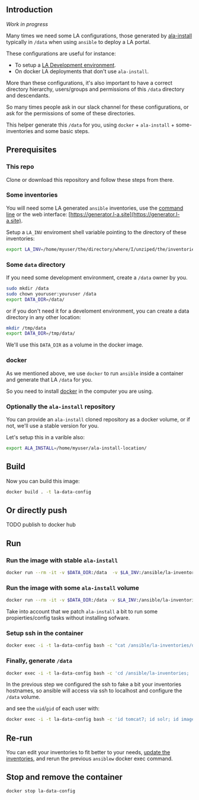 ## Introduction

*Work in progress*

Many times we need some LA configurations, those generated by [ala-install](https://github.com/AtlasOfLivingAustralia/ala-install/) typically in `/data` when using `ansible` to deploy a LA portal.

These configurations are useful for instance:
- To setup a [LA Development environment](https://github.com/AtlasOfLivingAustralia/documentation/wiki/LA-Development-Guide#development-configuration).
- On docker LA deployments that don't use `ala-install`.

More than these configurations, it's also important to have a correct directory hierarchy, users/groups and permissions of this `/data` directory and descendants.

So many times people ask in our slack channel for these configurations, or ask for the permissions of some of these directories.

This helper generate this `/data` for you, using `docker` + `ala-install` + some-inventories and some basic steps.

## Prerequisites

### This repo

Clone or download this repository and follow these steps from there.

### Some inventories

You will need some LA generated `ansible` inventories, use the [command line](https://github.com/living-atlases/generator-living-atlas/) or the web interface: [https://generator.l-a.site](https://generator.l-a.site).

Setup a `LA_INV` enviroment shell variable pointing to the directory of these inventories:

```bash
export LA_INV=/home/myuser/the/directory/where/I/unziped/the/inventories
```

### Some `data` directory 

If you need some development environment, create a `/data` owner by you.

```bash
sudo mkdir /data
sudo chown youruser:youruser /data
export DATA_DIR=/data/
```

or if you don't need it for a develoment environment, you can create a data directory in any other location:

```bash
mkdir /tmp/data
export DATA_DIR=/tmp/data/
```

We'll use this `DATA_DIR` as a volume in the docker image.

### docker

As we mentioned above, we use `docker` to run `ansible` inside a container and generate that LA `/data` for you. 

So you need to install [docker](https://docs.docker.com/engine/install/) in the computer you are using.

### Optionally the `ala-install` repository

You can provide an `ala-install` cloned repository as a docker volume, or if not, we'll use a stable version for you.

Let's setup this in a varible also:

```bash
export ALA_INSTALL=/home/myuser/ala-install-location/
```

## Build

Now you can build this image:

```bash
docker build . -t la-data-config
```
## Or directly push

TODO publish to docker hub

## Run

### Run the image with stable `ala-install` 

```bash
docker run --rm -it -v $DATA_DIR:/data  -v $LA_INV:/ansible/la-inventories -P -d --name la-data-config la-data-config:latest 
```
 
### Run the image with some `ala-install` volume

```bash
docker run --rm -it -v $DATA_DIR:/data -v $LA_INV:/ansible/la-inventories -v $ALA_INSTALL:/ansible/ala-install -P -d --name la-data-config la-data-config:latest 
```

Take into account that we patch `ala-install` a bit to run some propierties/config tasks without installing sofware.

### Setup ssh in the container

```bash
docker exec -i -t la-data-config bash -c "cat /ansible/la-inventories/dot-ssh-config  | sed 's/1.2.3.X/127.0.0.1/g' | sed 's/IdentityFile/#IdentityFile/g' > /root/.ssh/config.d/la"
```

### Finally, generate `/data`

```bash
docker exec -i -t la-data-config bash -c 'cd /ansible/la-inventories; ./ansiblew --alainstall=/ansible/ala-install all --tags=common,augeas,tomcat,properties --skip=restart,image-stored-procedures --nodryrun'
```

In the previous step we configured the ssh to fake a bit your inventories hostnames, so ansible will access via ssh to localhost and configure the `/data` volume.

and see the `uid`/`gid` of each user with:

```bash
docker exec -i -t la-data-config bash -c 'id tomcat7; id solr; id image-service; id postgres'
```

## Re-run

You can edit your inventories to fit better to your needs, [update the inventories](https://github.com/living-atlases/generator-living-atlas#rerunning-the-generator), and rerun the previous `ansiblew` docker exec command.

## Stop and remove the container 

```bash
docker stop la-data-config
```
